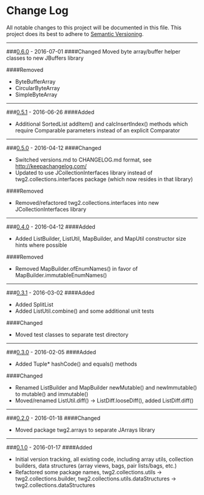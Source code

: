 # Change Log
All notable changes to this project will be documented in this file.
This project does its best to adhere to [Semantic Versioning](http://semver.org/).


--------
###[0.6.0](N/A) - 2016-07-01
####Changed
Moved byte array/buffer helper classes to new JBuffers library

####Removed
* ByteBufferArray
* CircularByteArray
* SimpleByteArray


--------
###[0.5.1](https://github.com/TeamworkGuy2/JCollectionFiller/commit/f51a505f2bba6a17e66f4f81d5a94debd3cfb786) - 2016-06-26
####Added
* Additional SortedList addItem() and calcInsertIndex() methods which require Comparable parameters instead of an explicit Comparator


--------
###[0.5.0](https://github.com/TeamworkGuy2/JCollectionFiller/commit/69d8d3fe6daba71b46828517c335d9a64471b3bd) - 2016-04-12
####Changed
* Switched versions.md to CHANGELOG.md format, see http://keepachangelog.com/
* Updated to use JCollectionInterfaces library instead of twg2.collections.interfaces package (which now resides in that library)

####Removed
* Removed/refactored twg2.collections.interfaces into new JCollectionInterfaces library


--------
###[0.4.0](https://github.com/TeamworkGuy2/JCollectionFiller/commit/b152efab85cc3e0f9f4c18e05cd3bcb2a42c4e33) - 2016-04-12
####Added
* Added ListBuilder, ListUtil, MapBuilder, and MapUtil constructor size hints where possible

####Removed
* Removed MapBuilder.ofEnumNames() in favor of MapBuilder.immutableEnumNames()


--------
###[0.3.1](https://github.com/TeamworkGuy2/JCollectionFiller/commit/7be55912b02426933da9ae30730ad20b637044c8) - 2016-03-02
####Added
* Added SplitList
* Added ListUtil.combine() and some additional unit tests

####Changed
* Moved test classes to separate test directory


--------
###[0.3.0](https://github.com/TeamworkGuy2/JCollectionFiller/commit/f3bee5f147741597afd34841e97c1e8e2e50dc97) - 2016-02-05
####Added
* Added Tuple* hashCode() and equals() methods

####Changed
* Renamed ListBuilder and MapBuilder newMutable() and newImmutable() to mutable() and immutable()
* Moved/renamed ListUtil.diff() -> ListDiff.looseDiff(), added ListDiff.diff()


--------
###[0.2.0](https://github.com/TeamworkGuy2/JCollectionFiller/commit/e7c6bc519a003a6916c151c5af9958ab4e65422e) - 2016-01-18
####Changed
* Moved package twg2.arrays to separate JArrays library


--------
###[0.1.0](https://github.com/TeamworkGuy2/JCollectionFiller/commit/c2016a123882473e37fb71a5adaac080bce140a2) - 2016-01-17
####Added
* Initial version tracking, all existing code, including array utils, collection builders, data structures (array views, bags, pair lists/bags, etc.)
* Refactored some package names, twg2.collections.utils -> twg2.collections.builder, twg2.collections.utils.dataStructures -> twg2.collections.dataStructures
